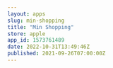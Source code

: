 ```yaml
---
layout: apps
slug: min-shopping
title: "Min Shopping"
store: apple
app_id: 1573761489
date: 2022-10-31T13:49:46Z
published: 2021-09-26T07:00:00Z
---
```

